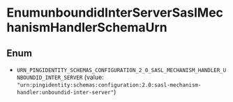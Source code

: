 

# EnumunboundidInterServerSaslMechanismHandlerSchemaUrn

## Enum


* `URN_PINGIDENTITY_SCHEMAS_CONFIGURATION_2_0_SASL_MECHANISM_HANDLER_UNBOUNDID_INTER_SERVER` (value: `"urn:pingidentity:schemas:configuration:2.0:sasl-mechanism-handler:unboundid-inter-server"`)



